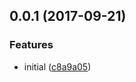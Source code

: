<a name="0.0.1"></a>
## 0.0.1 (2017-09-21)


### Features

* initial ([c8a9a05](https://github.com/hugomrdias/stylelint-config-hd/commit/c8a9a05))



